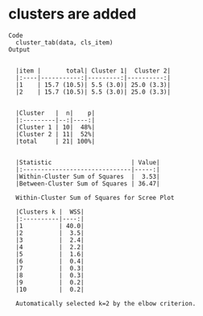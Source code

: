 # clusters are added

    Code
      cluster_tab(data, cls_item)
    Output
      
      
      |item |       total| Cluster 1|  Cluster 2|
      |:----|-----------:|---------:|----------:|
      |1    | 15.7 (10.5)| 5.5 (3.0)| 25.0 (3.3)|
      |2    | 15.7 (10.5)| 5.5 (3.0)| 25.0 (3.3)|
      
      
      |Cluster   |  n|    p|
      |:---------|--:|----:|
      |Cluster 1 | 10|  48%|
      |Cluster 2 | 11|  52%|
      |total     | 21| 100%|
      
      
      |Statistic                      | Value|
      |:------------------------------|-----:|
      |Within-Cluster Sum of Squares  |  3.53|
      |Between-Cluster Sum of Squares | 36.47|
      
      Within-Cluster Sum of Squares for Scree Plot
      
      |Clusters k |  WSS|
      |:----------|----:|
      |1          | 40.0|
      |2          |  3.5|
      |3          |  2.4|
      |4          |  2.2|
      |5          |  1.6|
      |6          |  0.4|
      |7          |  0.3|
      |8          |  0.3|
      |9          |  0.2|
      |10         |  0.2|
      
      Automatically selected k=2 by the elbow criterion.
      

